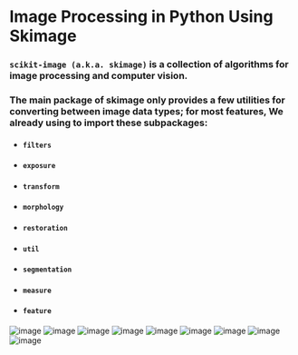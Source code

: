 # Image Processing in Python Using Skimage

### `scikit-image (a.k.a. skimage)` is a collection of algorithms for image processing and computer vision.
### The main package of skimage only provides a few utilities for converting between image data types; for most features, We already using to import these subpackages:

- #### `filters`
- #### `exposure`
- #### `transform`
- #### `morphology`
- #### `restoration`
- #### `util`
- #### `segmentation`
- #### `measure`
- #### `feature`

![image](https://user-images.githubusercontent.com/44786324/167313406-26bd55c8-1738-4623-b48c-292a1d520170.png)
![image](https://user-images.githubusercontent.com/44786324/167313714-a0ab725e-fea5-49f3-9f60-9b101528e3e7.png)
![image](https://user-images.githubusercontent.com/44786324/167313733-0a704570-cdc2-4219-9f1b-d160d197e727.png)
![image](https://user-images.githubusercontent.com/44786324/167313748-f6204225-d4fe-4e80-8dcf-51e156ce50ad.png)
![image](https://user-images.githubusercontent.com/44786324/167313775-35b8e2dd-41cd-42a1-a5b4-f112107f0bb8.png)
![image](https://user-images.githubusercontent.com/44786324/167313818-e182d392-c9a3-4dcc-9961-c296d9710ad3.png)
![image](https://user-images.githubusercontent.com/44786324/167313829-bcd7c6f1-d006-4450-823d-1b74a05b4489.png)
![image](https://user-images.githubusercontent.com/44786324/167313841-00eee283-4672-4b37-9a65-afdac7295345.png)
![image](https://user-images.githubusercontent.com/44786324/167313851-f12de498-646b-442e-8204-6519c25acfa6.png)
